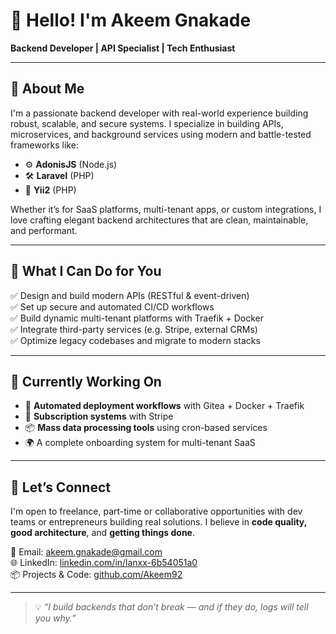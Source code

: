 # 👋 Hello! I'm Akeem Gnakade

**Backend Developer | API Specialist | Tech Enthusiast**

---

## 🚀 About Me

I'm a passionate backend developer with real-world experience building robust, scalable, and secure systems. I specialize in building APIs, microservices, and background services using modern and battle-tested frameworks like:

- ⚙️ **AdonisJS** (Node.js)
- 🛠️ **Laravel** (PHP)
- 🧩 **Yii2** (PHP)

Whether it’s for SaaS platforms, multi-tenant apps, or custom integrations, I love crafting elegant backend architectures that are clean, maintainable, and performant.

---

## 💼 What I Can Do for You

✅ Design and build modern APIs (RESTful & event-driven)  
✅ Set up secure and automated CI/CD workflows  
✅ Build dynamic multi-tenant platforms with Traefik + Docker  
✅ Integrate third-party services (e.g. Stripe, external CRMs)  
✅ Optimize legacy codebases and migrate to modern stacks

---

## 🌱 Currently Working On

- 🔄 **Automated deployment workflows** with Gitea + Docker + Traefik  
- 💸 **Subscription systems** with Stripe  
- 📦 **Mass data processing tools** using cron-based services  
- 🌍 A complete onboarding system for multi-tenant SaaS

---

## 🤝 Let’s Connect

I'm open to freelance, part-time or collaborative opportunities with dev teams or entrepreneurs building real solutions. I believe in **code quality, good architecture**, and **getting things done**.

📧 Email: akeem.gnakade@gmail.com  
🌐 LinkedIn: [linkedin.com/in/lanxx-6b54051a0](https://www.linkedin.com/in/lanxx-6b54051a0)  
📦 Projects & Code: [github.com/Akeem92](https://github.com/Akeem92)

---

> 💡 *“I build backends that don’t break — and if they do, logs will tell you why.”*
